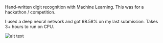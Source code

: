 Hand-written digit recognition with Machine Learning. This was for a hackathon / competition.

I used a deep neural network and got 98.58% on my last submission. Takes 3+ hours to run on CPU.

![alt text](https://www.researchgate.net/profile/Steven_Young11/publication/306056875/figure/fig1/AS:393921575309346@1470929630835/Example-images-from-the-MNIST-dataset.png)
